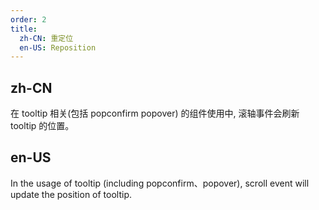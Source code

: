 ```yaml
---
order: 2
title:
  zh-CN: 重定位
  en-US: Reposition
---
```


## zh-CN

在 tooltip 相关(包括 popconfirm popover) 的组件使用中, 滚轴事件会刷新 tooltip 的位置。

## en-US

In the usage of tooltip (including popconfirm、popover), scroll event will update the position of tooltip.
